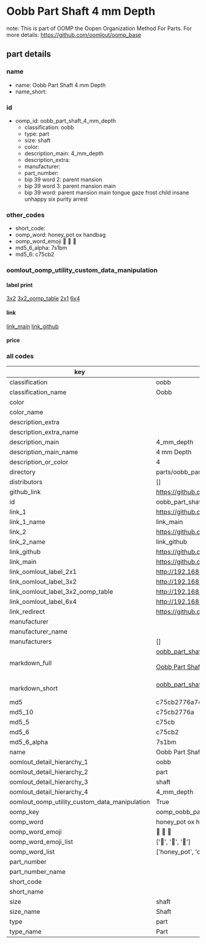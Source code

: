 # Oobb Part Shaft 4 mm Depth  

note: This is part of OOMP the Oopen Organization Method For Parts. For more details: https://github.com/oomlout/oomp_base

##  part details
  







### name
* name: Oobb Part Shaft 4 mm Depth
* name_short: 
### id
* oomp_id: oobb_part_shaft_4_mm_depth
  * classification: oobb
  * type: part
  * size: shaft
  * color: 
  * description_main: 4_mm_depth
  * description_extra: 
  * manufacturer: 
  * part_number: 
  * bip 39 word 2: parent mansion
  * bip 39 word 3: parent mansion main
  * bip 39 word: parent mansion main tongue gaze frost child insane unhappy six purity arrest

### other_codes
* short_code: 
* oomp_word: honey_pot ox handbag
* oomp_word_emoji :honey_pot: :ox: :handbag:
* md5_6_alpha: 7s1bm
* md5_6: c75cb2






### oomlout_oomp_utility_custom_data_manipulation
#### label print
[3x2](http://192.168.1.245:1112/?label=oomp%207s1bm)
[3x2_oomp_table](http://192.168.1.108:1112/?label=oomp%207s1bm)
[2x1](http://192.168.1.242:1112/?label=oomp%207s1bm)
[6x4](http://192.168.1.55:1112/?label=oomp%207s1bm)    

#### link

[link_main](https://github.com/oomlout/oomlout_oomp_version_1_messy/tree/main/parts/oobb_part_shaft_4_mm_depth) [link_github](https://github.com/oomlout/oomlout_oomp_version_1_messy/tree/main/parts/oobb_part_shaft_4_mm_depth)                             

#### price







### all codes 
| key | value |  
| --- | --- |  
| classification | oobb |  
| classification_name | Oobb |  
| color |  |  
| color_name |  |  
| description_extra |  |  
| description_extra_name |  |  
| description_main | 4_mm_depth |  
| description_main_name | 4 mm Depth |  
| description_or_color | 4 |  
| directory | parts/oobb_part_shaft_4_mm_depth |  
| distributors | [] |  
| github_link | https://github.com/oomlout/oomlout_oomp_part_src/tree/main/parts/oobb_part_shaft_4_mm_depth |  
| id | oobb_part_shaft_4_mm_depth |  
| link_1 | https://github.com/oomlout/oomlout_oomp_version_1_messy/tree/main/parts/oobb_part_shaft_4_mm_depth |  
| link_1_name | link_main |  
| link_2 | https://github.com/oomlout/oomlout_oomp_version_1_messy/tree/main/parts/oobb_part_shaft_4_mm_depth |  
| link_2_name | link_github |  
| link_github | https://github.com/oomlout/oomlout_oomp_version_1_messy/tree/main/parts/oobb_part_shaft_4_mm_depth |  
| link_main | https://github.com/oomlout/oomlout_oomp_version_1_messy/tree/main/parts/oobb_part_shaft_4_mm_depth |  
| link_oomlout_label_2x1 | http://192.168.1.242:1112/?label=oomp%207s1bm |  
| link_oomlout_label_3x2 | http://192.168.1.245:1112/?label=oomp%207s1bm |  
| link_oomlout_label_3x2_oomp_table | http://192.168.1.108:1112/?label=oomp%207s1bm |  
| link_oomlout_label_6x4 | http://192.168.1.55:1112/?label=oomp%207s1bm |  
| link_redirect | https://github.com/oomlout/oomlout_oomp_version_1_messy/tree/main/parts/oobb_part_shaft_4_mm_depth |  
| manufacturer |  |  
| manufacturer_name |  |  
| manufacturers | [] |  
| markdown_full | [oobb_part_shaft_4_mm_depth](none)<br>[](none)<br>[Oobb Part Shaft 4 Mm Depth](none)<br><br> |  
| markdown_short | [oobb_part_shaft_4_mm_depth](none)<br><br> |  
| md5 | c75cb2776a74e4fd75b05e470ca1d501 |  
| md5_10 | c75cb2776a |  
| md5_5 | c75cb |  
| md5_6 | c75cb2 |  
| md5_6_alpha | 7s1bm |  
| name | Oobb Part Shaft 4 mm Depth |  
| oomlout_detail_hierarchy_1 | oobb |  
| oomlout_detail_hierarchy_2 | part |  
| oomlout_detail_hierarchy_3 | shaft |  
| oomlout_detail_hierarchy_4 | 4_mm_depth |  
| oomlout_oomp_utility_custom_data_manipulation | True |  
| oomp_key | oomp_oobb_part_shaft_4_mm_depth |  
| oomp_word | honey_pot ox handbag |  
| oomp_word_emoji | :honey_pot: :ox: :handbag: |  
| oomp_word_emoji_list | [':honey_pot:', ':ox:', ':handbag:'] |  
| oomp_word_list | ['honey_pot', 'ox', 'handbag'] |  
| part_number |  |  
| part_number_name |  |  
| short_code |  |  
| short_name |  |  
| size | shaft |  
| size_name | Shaft |  
| type | part |  
| type_name | Part |  
